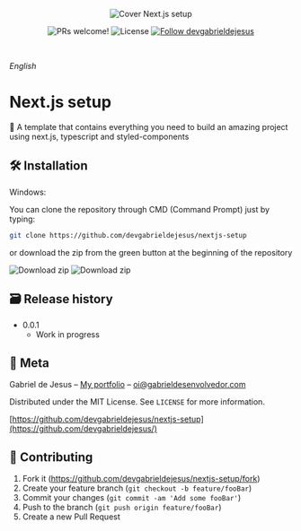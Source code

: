<p align="center">
  <img src="https://i.ibb.co/P1xT83Q/cover.png" alt="Cover Next.js setup" border="0">
</p>

<p align="center">
  <img alt="PRs welcome!" src="https://img.shields.io/static/v1?label=PRs&message=welcome&style=for-the-badge&color=4A90E2&labelColor=3C424B" />

  <img alt="License" src="https://img.shields.io/github/license/devgabrieldejesus/nextjs-setup?style=for-the-badge&color=4A90E2&labelColor=3C424B" />

  <a href="https://github.com/devgabrieldejesus">
    <img alt="Follow devgabrieldejesus" src="https://img.shields.io/static/v1?label=Follow&message=devgabrieldejesus&style=for-the-badge&color=4A90E2&labelColor=3C424B" />
  </a>
</p>

<br>

_English_

# Next.js setup

📜 A template that contains everything you need to build an amazing project using next.js, typescript and styled-components

## 🛠 Installation

Windows:

You can clone the repository through CMD (Command Prompt) just by typing:

```sh
git clone https://github.com/devgabrieldejesus/nextjs-setup
```

or download the zip from the green button at the beginning of the repository

<img src="https://i.ibb.co/3mLnKMH/clone.png" alt="Download zip" border="0">

<img src="https://i.ibb.co/NYTzBd9/clone-zip.png" alt="Download zip" border="0">

## 🗃 Release history

- 0.0.1
  - Work in progress

## 📝 Meta

Gabriel de Jesus – [My portfolio](https://www.gabrieldesenvolvedor.com/) – oi@gabrieldesenvolvedor.com

Distributed under the MIT License. See `LICENSE` for more information.

[https://github.com/devgabrieldejesus/nextjs-setup](https://github.com/devgabrieldejesus/)

## 🚀 Contributing

1. Fork it (<https://github.com/devgabrieldejesus/nextjs-setup/fork>)
2. Create your feature branch (`git checkout -b feature/fooBar`)
3. Commit your changes (`git commit -am 'Add some fooBar'`)
4. Push to the branch (`git push origin feature/fooBar`)
5. Create a new Pull Request
